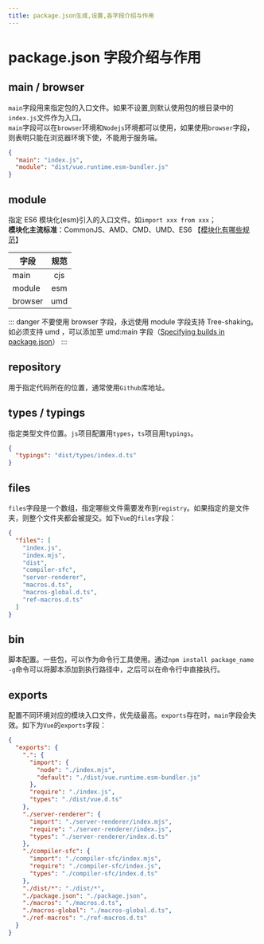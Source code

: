 ```yaml
---
title: package.json生成,设置,各字段介绍与作用
---
```


# package.json 字段介绍与作用

## main / browser

`main`字段用来指定包的入口文件。如果不设置,则默认使用包的根目录中的`index.js`文件作为入口。  
`main`字段可以在`browser`环境和`Nodejs`环境都可以使用，如果使用`browser`字段，则表明只能在浏览器环境下使，不能用于服务端。

```json
{
  "main": "index.js",
  "module": "dist/vue.runtime.esm-bundler.js"
}
```

## module

指定 ES6 模块化(esm)引入的入口文件。如`import xxx from xxx`；  
**模块化主流标准**：CommonJS、AMD、CMD、UMD、ES6 【[模块化有哪些规范](/core/#模块化及规范)】

| 字段    | 规范 |
| ------- | :--: |
| main    | cjs  |
| module  | esm  |
| browser | umd  |

::: danger
不要使用 browser 字段，永远使用 module 字段支持 Tree-shaking。如必须支持 umd ，可以添加至 umd:main 字段（[Specifying builds in package.json](https://github.com/developit/microbundle#specifying-builds-in-packagejson)）
:::

## repository

用于指定代码所在的位置，通常使用`Github`库地址。

## types / typings

指定类型文件位置。`js`项目配置用`types`，`ts`项目用`typings`。

```json
{
  "typings": "dist/types/index.d.ts"
}
```

## files

`files`字段是一个数组，指定哪些文件需要发布到`registry`。如果指定的是文件夹，则整个文件夹都会被提交。如下`Vue`的`files`字段：

```json
{
  "files": [
    "index.js",
    "index.mjs",
    "dist",
    "compiler-sfc",
    "server-renderer",
    "macros.d.ts",
    "macros-global.d.ts",
    "ref-macros.d.ts"
  ]
}
```

## bin

脚本配置。一些包，可以作为命令行工具使用。通过`npm install package_name -g`命令可以将脚本添加到执行路径中，之后可以在命令行中直接执行。

## exports

配置不同环境对应的模块入口文件，优先级最高。`exports`存在时，`main`字段会失效。如下为`Vue`的`exports`字段：

```json
{
  "exports": {
    ".": {
      "import": {
        "node": "./index.mjs",
        "default": "./dist/vue.runtime.esm-bundler.js"
      },
      "require": "./index.js",
      "types": "./dist/vue.d.ts"
    },
    "./server-renderer": {
      "import": "./server-renderer/index.mjs",
      "require": "./server-renderer/index.js",
      "types": "./server-renderer/index.d.ts"
    },
    "./compiler-sfc": {
      "import": "./compiler-sfc/index.mjs",
      "require": "./compiler-sfc/index.js",
      "types": "./compiler-sfc/index.d.ts"
    },
    "./dist/*": "./dist/*",
    "./package.json": "./package.json",
    "./macros": "./macros.d.ts",
    "./macros-global": "./macros-global.d.ts",
    "./ref-macros": "./ref-macros.d.ts"
  }
}
```
